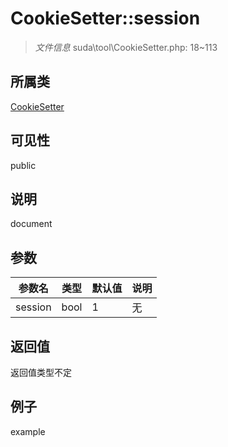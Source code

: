 # CookieSetter::session

> *文件信息* suda\tool\CookieSetter.php: 18~113
## 所属类 

[CookieSetter](../CookieSetter.md)

## 可见性

  public  
## 说明

document

## 参数

| 参数名 | 类型 | 默认值 | 说明 |
|--------|-----|-------|-------|
| session |  bool | 1 | 无 |

## 返回值
返回值类型不定

## 例子

example